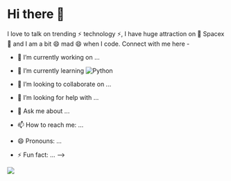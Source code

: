 # Hi there 👋

I love to talk on trending ⚡ technology ⚡, I have huge attraction on 🔭 Spacex 🔭 and I am a bit 😄 mad 😄 when I code. Connect with me here -

- 🔭 I’m currently working on ...
- 🌱 I’m currently learning ![Python](https://img.shields.io/badge/-Python-8fcfd1?style=plastic&logo=Python)

- 👯 I’m looking to collaborate on ...
- 🤔 I’m looking for help with ...
- 💬 Ask me about ...
- 📫 How to reach me: ...
- 😄 Pronouns: ...
- ⚡ Fun fact: ...
-->

<!--START_SECTION:waka-->
<!--END_SECTION:waka-->
![](https://github-readme-stats.vercel.app/api?username=lawdiwg)
